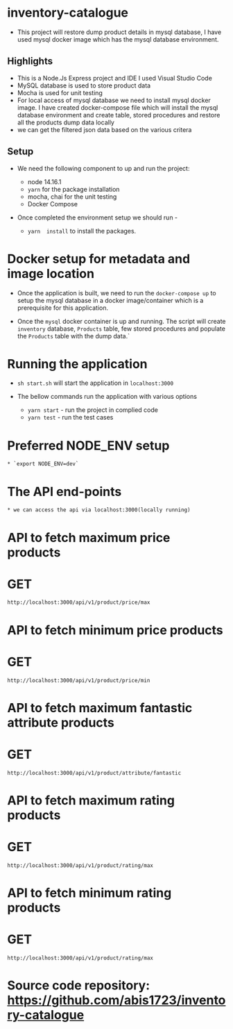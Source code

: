 # inventory-catalogue
* This project will restore dump product details in mysql database, I have used mysql docker image which has the mysql database environment.

## Highlights
* This is a Node.Js Express project and IDE I used  Visual Studio Code
* MySQL database is used to store product data 
* Mocha is used for unit testing
* For local access of mysql database we need to install  mysql docker image. I have created docker-compose file which will install the mysql database environment and create table, stored procedures and restore all the products dump data locally
* we can get the filtered json data based on the various critera

## Setup
* We need the following component to up and run the project:
    * node 14.16.1
    * `yarn` for the package installation
    * mocha, chai for the unit testing
    * Docker Compose

* Once completed the environment setup we should run - 
    * `yarn  install` to install the packages.

# Docker setup for metadata and image location
* Once the application is built, we need to run the `docker-compose up` to setup the mysql database in a docker image/container which is a prerequisite for this application. 

* Once the `mysql` docker container is up and running. The script will create `inventory` database, `Products` table, few stored procedures and populate the `Products` table with the dump data.`

# Running the application
* `sh start.sh` will start the application in `localhost:3000`

* The bellow commands run the application with various options
    * `yarn start` - run the project in complied code
    * `yarn test` - run the test cases

# Preferred NODE_ENV setup
    * `export NODE_ENV=dev` 

# The API end-points
    * we can access the api via localhost:3000(locally running) 

# API to fetch maximum price products
# GET 
    http://localhost:3000/api/v1/product/price/max

# API to fetch minimum price products
# GET 
    http://localhost:3000/api/v1/product/price/min

# API to fetch maximum fantastic attribute products
# GET 
    http://localhost:3000/api/v1/product/attribute/fantastic

# API to fetch maximum rating products
# GET 
    http://localhost:3000/api/v1/product/rating/max

# API to fetch minimum rating products
# GET 
    http://localhost:3000/api/v1/product/rating/max

# Source code repository: https://github.com/abis1723/inventory-catalogue




